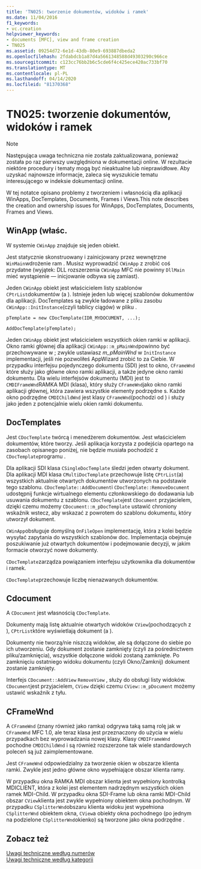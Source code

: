```yaml
---
title: 'TN025: tworzenie dokumentów, widoków i ramek'
ms.date: 11/04/2016
f1_keywords:
- vc.creation
helpviewer_keywords:
- documents [MFC], view and frame creation
- TN025
ms.assetid: 09254d72-6e1d-43db-80e9-693887dbeda2
ms.openlocfilehash: 2fdabdcb1a87d4a5661348588d49303290c966ce
ms.sourcegitcommit: c123cc76bb2b6c5cde6f4c425ece420ac733bf70
ms.translationtype: MT
ms.contentlocale: pl-PL
ms.lasthandoff: 04/14/2020
ms.locfileid: "81370368"
---
```

# <a name="tn025-document-view-and-frame-creation"></a>TN025: tworzenie dokumentów, widoków i ramek

> [!NOTE]
> Następująca uwaga techniczna nie została zaktualizowana, ponieważ została po raz pierwszy uwzględniona w dokumentacji online. W rezultacie niektóre procedury i tematy mogą być nieaktualne lub nieprawidłowe. Aby uzyskać najnowsze informacje, zaleca się wyszukicie tematu interesującego w indeksie dokumentacji online.

W tej notatce opisano problemy z tworzeniem i własnością dla aplikacji WinApps, DocTemplates, Documents, Frames i Views.This note describes the creation and ownership issues for WinApps, DocTemplates, Documents, Frames and Views.

## <a name="winapp"></a>WinApp (właśc.

W systemie `CWinApp` znajduje się jeden obiekt.

Jest statycznie skonstruowany i zainicjowany przez wewnętrzne `WinMain`wdrożenie ram . Musisz wyprowadzić `CWinApp` z zrobić coś przydatne (wyjątek: DLL rozszerzenia `CWinApp` MFC nie powinny `DllMain` mieć wystąpienie — inicjowanie odbywa się zamiast).

Jeden `CWinApp` obiekt jest właścicielem listy szablonów `CPtrList`dokumentów (a ). Istnieje jeden lub więcej szablonów dokumentów dla aplikacji. DocTemplates są zwykle ładowane z pliku zasobu `CWinApp::InitInstance`(czyli tablicy ciągów) w pliku .

```
pTemplate = new CDocTemplate(IDR_MYDOCUMENT, ...);

AddDocTemplate(pTemplate);
```

Jeden `CWinApp` obiekt jest właścicielem wszystkich okien ramki w aplikacji. Okno ramki głównej dla aplikacji `CWinApp::m_pMainWnd`powinno być przechowywane w ; zwykle ustawiasz *m_pMainWnd* w `InitInstance` implementacji, jeśli nie pozwoliłeś AppWizard zrobić to za Ciebie. W przypadku interfejsu pojedynczego dokumentu (SDI) jest to okno, `CFrameWnd` które służy jako główne okno ramki aplikacji, a także jedyne okno ramki dokumentu. Dla wielu interfejsów dokumentu (MDI) jest to `CMDIFrameWnd`RAMKA MDI (klasa), który służy `CFrameWnd`jako okno ramki aplikacji głównej, która zawiera wszystkie elementy podrzędne s. Każde okno podrzędne `CMDIChildWnd` jest klasy `CFrameWnd`(pochodzi od ) i służy jako jeden z potencjalnie wielu okien ramki dokumentu.

## <a name="doctemplates"></a>DocTemplates

Jest `CDocTemplate` twórcą i menedżerem dokumentów. Jest właścicielem dokumentów, które tworzy. Jeśli aplikacja korzysta z podejścia opartego na zasobach opisanego poniżej, nie będzie musiała pochodzić z `CDocTemplate`programu .

Dla aplikacji SDI klasa `CSingleDocTemplate` śledzi jeden otwarty dokument. Dla aplikacji MDI klasa `CMultiDocTemplate` przechowuje listę `CPtrList`(a) wszystkich aktualnie otwartych dokumentów utworzonych na podstawie tego szablonu. `CDocTemplate::AddDocument`i `CDocTemplate::RemoveDocument` udostępnij funkcje wirtualnego elementu członkowskiego do dodawania lub usuwania dokumentu z szablonu. `CDocTemplate`jest `CDocument` przyjacielem, dzięki czemu możemy `CDocument::m_pDocTemplate` ustawić chroniony wskaźnik wstecz, aby wskazać z powrotem do szablonu dokumentu, który utworzył dokument.

`CWinApp`obsługuje domyślną `OnFileOpen` implementację, która z kolei będzie wysyłać zapytania do wszystkich szablonów doc. Implementacja obejmuje poszukiwanie już otwartych dokumentów i podejmowanie decyzji, w jakim formacie otworzyć nowe dokumenty.

`CDocTemplate`zarządza powiązaniem interfejsu użytkownika dla dokumentów i ramek.

`CDocTemplate`przechowuje liczbę nienazwanych dokumentów.

## <a name="cdocument"></a>Cdocument

A `CDocument` jest własnością `CDocTemplate`.

Dokumenty mają listę aktualnie otwartych widoków `CView`(pochodzących z ), `CPtrList`które wyświetlają dokument (a ).

Dokumenty nie tworzą/nie niszczą widoków, ale są dołączone do siebie po ich utworzeniu. Gdy dokument zostanie zamknięty (czyli za pośrednictwem pliku/zamknięcia), wszystkie dołączone widoki zostaną zamknięte. Po zamknięciu ostatniego widoku dokumentu (czyli Okno/Zamknij) dokument zostanie zamknięty.

Interfejs `CDocument::AddView` `RemoveView` , służy do obsługi listy widoków. `CDocument`jest przyjacielem, `CView` dzięki czemu `CView::m_pDocument` możemy ustawić wskaźnik z tyłu.

## <a name="cframewnd"></a>CFrameWnd

A `CFrameWnd` (znany również jako ramka) odgrywa taką samą rolę jak w `CFrameWnd` MFC 1.0, ale teraz klasa jest przeznaczony do użycia w wielu przypadkach bez wyprowadzania nowej klasy. Klasy `CMDIFrameWnd` pochodne `CMDIChildWnd` i są również rozszerzone tak wiele standardowych poleceń są już zaimplementowane.

Jest `CFrameWnd` odpowiedzialny za tworzenie okien w obszarze klienta ramki. Zwykle jest jedno główne okno wypełniające obszar klienta ramy.

W przypadku okna RAMKA MDI obszar klienta jest wypełniony kontrolką MDICLIENT, która z kolei jest elementem nadrzędnym wszystkich okien ramek MDI-Child. W przypadku okna SDI-Frame lub okna ramki MDI-Child obszar `CView`klienta jest zwykle wypełniony obiektem okna pochodnym. W przypadku `CSplitterWnd`obszaru klienta widoku jest wypełniona `CSplitterWnd` obiektem okna, `CView`a obiekty okna pochodnego (po jednym na podzielone `CSplitterWnd`okienko) są tworzone jako okna podrzędne .

## <a name="see-also"></a>Zobacz też

[Uwagi techniczne według numerów](../mfc/technical-notes-by-number.md)<br/>
[Uwagi techniczne według kategorii](../mfc/technical-notes-by-category.md)
